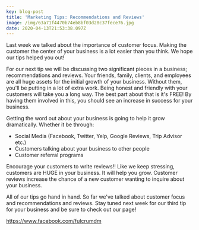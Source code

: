```yaml
---
key: blog-post
title: 'Marketing Tips: Recommendations and Reviews'
image: /img/63a71f4470b74eb8bf03d28c37fece76.jpg
date: 2020-04-13T21:53:38.097Z
---
```

Last week we talked about the importance of customer focus. Making the customer the center of your business is a lot easier than you think. We hope our tips helped you out!

For our next tip we will be discussing two significant pieces in a business; recommendations and reviews. Your friends, family, clients, and employees are all huge assets for the initial growth of your business. Without them, you'll be putting in a lot of extra work. Being honest and friendly with your customers will take you a long way. The best part about that is it's FREE! By having them involved in this, you should see an increase in success for your business. 

Getting the word out about your business is going to help it grow dramatically. Whether it be through:

* Social Media (Facebook, Twitter, Yelp, Google Reviews, Trip Advisor etc.)
* Customers talking about your business to other people
* Customer referral programs

Encourage your customers to write reviews!! Like we keep stressing, customers are HUGE in your business. It will help you grow. Customer reviews increase the chance of a new customer wanting to inquire about your business.

All of our tips go hand in hand. So far we've talked about customer focus and recommendations and reviews. Stay tuned next week for our third tip for your business and be sure to check out our page! 

<https://www.facebook.com/fulcrumdm>